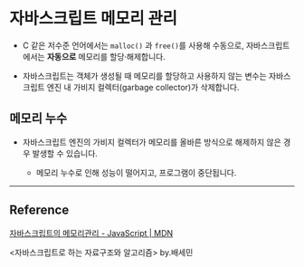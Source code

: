 # 자바스크립트 메모리 관리

* C 같은 저수준 언어에서는 `malloc()` 과 `free()`를 사용해 수동으로, 자바스크립트에서는 **자동으로** 메모리를 할당·해제합니다. 

* 자바스크립트는 객체가 생성될 때 메모리를 할당하고 사용하지 않는 변수는 자바스크립트 엔진 내 가비지 컬렉터(garbage collector)가 삭제합니다. 

## 메모리 누수

* 자바스크립트 엔진의 가비지 컬렉터가 메모리를 올바른 방식으로 해제하지 않은 경우 발생할 수 있습니다. 

  * 메모리 누수로 인해 성능이 떨어지고, 프로그램이 중단됩니다.

***

## Reference

[자바스크립트의 메모리관리 - JavaScript | MDN](https://developer.mozilla.org/ko/docs/Web/JavaScript/Memory_Management)

<자바스크립트로 하는 자료구조와 알고리즘> by.배세민